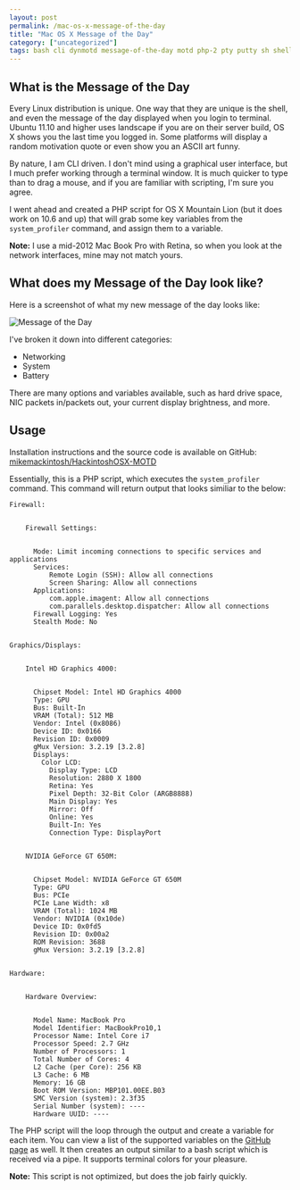 ```yaml
---
layout: post
permalink: /mac-os-x-message-of-the-day
title: "Mac OS X Message of the Day"
category: ["uncategorized"]
tags: bash cli dynmotd message-of-the-day motd php-2 pty putty sh shell terminal vtty
---
```

## What is the Message of the Day

Every Linux distribution is unique. One way that they are unique is the shell, and even the message of the day displayed when you login to terminal. Ubuntu 11.10 and higher uses landscape if you are on their server build, OS X shows you the last time you logged in. Some platforms will display a random motivation quote or even show you an ASCII art funny.

By nature, I am CLI driven. I don't mind using a graphical user interface, but I much prefer working through a terminal window. It is much quicker to type than to drag a mouse, and if you are familiar with scripting, I'm sure you agree.

I went ahead and created a PHP script for OS X Mountain Lion (but it does work on 10.6 and up) that will grab some key variables from the `system_profiler` command, and assign them to a variable.

**Note:** I use a mid-2012 Mac Book Pro with Retina, so when you look at the network interfaces, mine may not match yours.

## What does my Message of the Day look like?

Here is a screenshot of what my new message of the day looks like:

![Message of the Day](http://www.highonphp.com/v3/wp-content/uploads/2013/06/Screen-Shot-2013-06-18-at-10.56.35-AM.png)

I've broken it down into different categories:

- Networking
- System
- Battery

There are many options and variables available, such as hard drive space, NIC packets in/packets out, your current display brightness, and more.

## Usage

Installation instructions and the source code is available on GitHub: [mikemackintosh/HackintoshOSX-MOTD](https://github.com/mikemackintosh/HackintoshOSX-MOTD)

Essentially, this is a PHP script, which executes the `system_profiler` command. This command will return output that looks similiar to the below:

    Firewall:
    
    
        Firewall Settings:
    
    
          Mode: Limit incoming connections to specific services and applications
          Services:
              Remote Login (SSH): Allow all connections
              Screen Sharing: Allow all connections
          Applications:
              com.apple.imagent: Allow all connections
              com.parallels.desktop.dispatcher: Allow all connections
          Firewall Logging: Yes
          Stealth Mode: No
    
    
    Graphics/Displays:
    
    
        Intel HD Graphics 4000:
    
    
          Chipset Model: Intel HD Graphics 4000
          Type: GPU
          Bus: Built-In
          VRAM (Total): 512 MB
          Vendor: Intel (0x8086)
          Device ID: 0x0166
          Revision ID: 0x0009
          gMux Version: 3.2.19 [3.2.8]
          Displays:
            Color LCD:
              Display Type: LCD
              Resolution: 2880 X 1800
              Retina: Yes
              Pixel Depth: 32-Bit Color (ARGB8888)
              Main Display: Yes
              Mirror: Off
              Online: Yes
              Built-In: Yes
              Connection Type: DisplayPort
    
    
        NVIDIA GeForce GT 650M:
    
    
          Chipset Model: NVIDIA GeForce GT 650M
          Type: GPU
          Bus: PCIe
          PCIe Lane Width: x8
          VRAM (Total): 1024 MB
          Vendor: NVIDIA (0x10de)
          Device ID: 0x0fd5
          Revision ID: 0x00a2
          ROM Revision: 3688
          gMux Version: 3.2.19 [3.2.8]
    
    
    Hardware:
    
    
        Hardware Overview:
    
    
          Model Name: MacBook Pro
          Model Identifier: MacBookPro10,1
          Processor Name: Intel Core i7
          Processor Speed: 2.7 GHz
          Number of Processors: 1
          Total Number of Cores: 4
          L2 Cache (per Core): 256 KB
          L3 Cache: 6 MB
          Memory: 16 GB
          Boot ROM Version: MBP101.00EE.B03
          SMC Version (system): 2.3f35
          Serial Number (system): ----
          Hardware UUID: ----

The PHP script will the loop through the output and create a variable for each item. You can view a list of the supported variables on the [GitHub page](https://github.com/mikemackintosh/HackintoshOSX-MOTD/blob/master/list_of_vars) as well. It then creates an output similar to a bash script which is received via a pipe. It supports terminal colors for your pleasure.

**Note:** This script is not optimized, but does the job fairly quickly.

